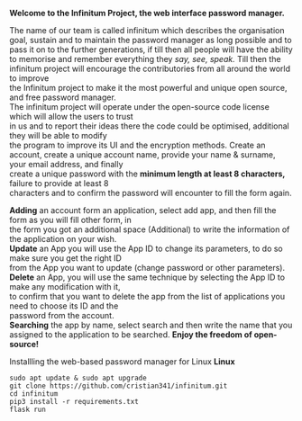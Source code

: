 **Welcome to the Infinitum Project, the web interface password manager.**

The name of our team is called infinitum which describes the organisation goal, sustain and to 
maintain the password manager as long possible and to pass it on  to the further generations, if 
till then all people will have the ability to memorise and remember everything they *say, see, speak.*
Till then the infinitum project will encourage the contributories from all around the world to improve <br>
the Infinitum project to make it the most powerful and unique open source, and free password manager.<br>
The infinitum project will operate under the open-source code license which will allow the users to trust <br>
in us and to report their ideas there the code could be optimised, additional they will be able to modify <br> 
the program to improve its UI and the encryption methods. 
 Create an account, create a unique account name, provide your name & surname, your email address, and finally<br>
create a unique password with the <b>minimum length at least 8 characters,</b> failure to provide at least 8 <br>
characters and to confirm the password will encounter to fill the form again.<br>

**Adding** an account form an application, select add app, and then fill the form as you will fill other form, in<br>
the form you got an additional space (Additional) to write the information of the application on your wish.<br>
**Update** an App you will use the App ID to change its parameters, to do so make sure you get the right ID <br> 
from the App you want to update (change password or other parameters).<br>
**Delete** an App, you will use the same technique by selecting the App ID to make any modification with it, <br>
to confirm that you want to delete the app from the list of applications you need to choose its ID and the <br>
password from the account.<br>
**Searching** the app by name, select search and then write the name that you assigned to the application to be searched.
**Enjoy the freedom of open-source!**

Installling the web-based password manager for Linux
**Linux**
```
sudo apt update & sudo apt upgrade
git clone https://github.com/cristian341/infinitum.git
cd infinitum
pip3 install -r requirements.txt
flask run
```
